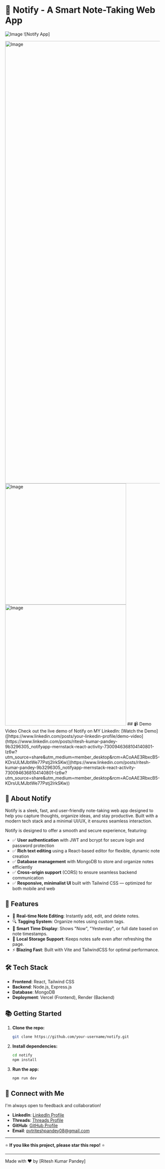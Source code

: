 # 🚀 Notify - A Smart Note-Taking Web App

![Image](https://github.com/user-attachments/assets/d4707f1c-091e-4a88-a54e-56d95f8a4d6b)
![Notify App]

<img width="1440" alt="Image" src="https://github.com/user-attachments/assets/580afed9-8c23-46cf-ac27-14f30d139826" />
<img width="394" alt="Image" src="https://github.com/user-attachments/assets/9a4b4d06-e009-425e-81f1-6e6c124ad53b" />
<img width="394" alt="Image" src="https://github.com/user-attachments/assets/f1817b68-ae95-4d08-8840-1d0a48e64d19" />
## 📹 Demo Video
Check out the live demo of Notify on MY LinkedIn:
[Watch the Demo]([https://www.linkedin.com/posts/your-linkedin-profile/demo-video](https://www.linkedin.com/posts/ritesh-kumar-pandey-9b3296305_notifyapp-mernstack-react-activity-7300946368104140801-Iz6w?utm_source=share&utm_medium=member_desktop&rcm=ACoAAE3RbxcB5-KDrsULMJbtWe77Pstj2lrkSKw)](https://www.linkedin.com/posts/ritesh-kumar-pandey-9b3296305_notifyapp-mernstack-react-activity-7300946368104140801-Iz6w?utm_source=share&utm_medium=member_desktop&rcm=ACoAAE3RbxcB5-KDrsULMJbtWe77Pstj2lrkSKw))

## 📒 About Notify
Notify is a sleek, fast, and user-friendly note-taking web app designed to help you capture thoughts, organize ideas, and stay productive. Built with a modern tech stack and a minimal UI/UX, it ensures seamless interaction.

Notify is designed to offer a smooth and secure experience, featuring:
- ✅ **User authentication** with JWT and bcrypt for secure login and password protection
- ✅ **Rich text editing** using a React-based editor for flexible, dynamic note creation
- ✅ **Database management** with MongoDB to store and organize notes efficiently
- ✅ **Cross-origin support** (CORS) to ensure seamless backend communication
- ✅ **Responsive, minimalist UI** built with Tailwind CSS — optimized for both mobile and web

## 🌟 Features
- 📝 **Real-time Note Editing**: Instantly add, edit, and delete notes.
- 🔍 **Tagging System**: Organize notes using custom tags.
- 📅 **Smart Time Display**: Shows "Now", "Yesterday", or full date based on note timestamps.
- 💾 **Local Storage Support**: Keeps notes safe even after refreshing the page.
- ⚡ **Blazing Fast**: Built with Vite and TailwindCSS for optimal performance.

## 🛠️ Tech Stack
- **Frontend**: React, Tailwind CSS
- **Backend**: Node.js, Express.js
- **Database**: MongoDB
- **Deployment**: Vercel (Frontend), Render (Backend)

## 📚 Getting Started
1. **Clone the repo:**
   ```bash
   git clone https://github.com/your-username/notify.git
   ```
2. **Install dependencies:**
   ```bash
   cd notify
   npm install
   ```
3. **Run the app:**
   ```bash
   npm run dev
   ```

## 🤝 Connect with Me
I'm always open to feedback and collaboration!
- **LinkedIn**: [LinkedIn Profile](www.linkedin.com/in/ritesh-kumar-pandey-9b3296305)
- **Threads**: [Threads Profile](https://www.threads.net/@rajjj.pandeyy?igshid=NTc4MTIwNjQ2YQ==)
- **GitHub**: [GitHub Profile](https://github.com/your-username)
- **Email**: pvtriteshpandey08@gmail.com

---

⭐ **If you like this project, please star this repo!** ⭐

---

Made with ❤️ by [Ritesh Kumar Pandey]

